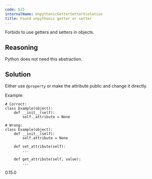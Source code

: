 ```yaml
---
code: 615
internalName: UnpythonicGetterSetterViolation
title: Found unpythonic getter or setter
---
```


Forbids to use getters and setters in objects.

## Reasoning
Python does not need this abstraction.

## Solution
Either use `@property` or make the attribute public and change it
directly.

Example:

    # Correct:
    class Example(object):
        def __init__(self):
            self._attribute = None
    
    # Wrong:
    class Example(object):
        def __init__(self):
            self.attribute = None
    
        def set_attribute(self):
            ...
    
        def get_attribute(self, value):
            ...

<div class="versionadded">

0.15.0

</div>